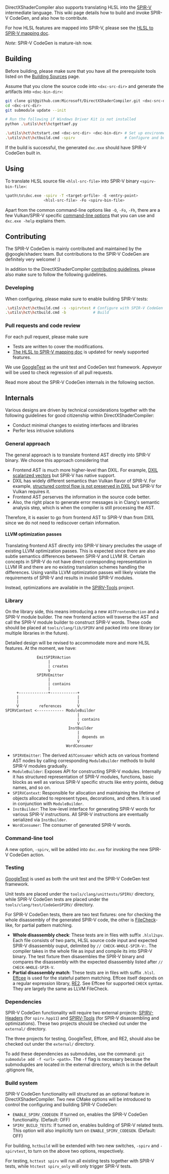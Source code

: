 DirectXShaderCompiler also supports translating HLSL into the [SPIR-V][spirv]
intermediate language. This wiki page details how to build and invoke SPIR-V
CodeGen, and also how to contribute.

For how HLSL features are mapped into SPIR-V, please see the [HLSL to SPIR-V
mapping doc][mapping-doc].

_Note_: SPIR-V CodeGen is mature-ish now.

## Building

Before building, please make sure that you have all the prerequisite tools
listed on the [Building Sources][build-source] page.

Assume that you clone the source code into `<dxc-src-dir>` and generate the
artifacts into `<dxc-bin-dir>`:

```sh
git clone git@github.com:Microsoft/DirectXShaderCompiler.git <dxc-src-dir>
cd <dxc-src-dir>
git submodule update --init

# Run the following if Windows Driver Kit is not installed
python .\utils\hct\hctgettaef.py

.\utils\hct\hctstart.cmd <dxc-src-dir> <dxc-bin-dir> # Set up environment
.\utils\hct\hctbuild.cmd -spirv                      # Configure and build
```

If the build is successful, the generated `dxc.exe` should have SPIR-V CodeGen
built in.

## Using

To translate HLSL source file `<hlsl-src-file>` into SPIR-V binary
`<spirv-bin-file>`:

```sh
\path\to\dxc.exe -spirv -T <target-prfile> -E <entry-point>
                 <hlsl-src-file> -Fo <spirv-bin-file>
```

Apart from the common command-line options like `-O`, `-Fo`, `-Fh`, there are
a few Vulkan/SPIR-V specific [command-line options][vulkan-cl-options] that
you can use and `dxc.exe -help` explains them.

## Contributing

The SPIR-V CodeGen is mainly contributed and maintained by the @google/shaderc
team. But contributions to the SPIR-V CodeGen are definitely very welcome! :)

In addition to the DirectXShaderCompiler [contributing
guidelines][dxc-contribute], please also make sure to follow the following
guidelines.

### Developing

When configuring, please make sure to enable building SPIR-V tests:

```sh
.\utils\hct\hctbuild.cmd -s -spirvtest # Configure with SPIR-V CodeGen & tests
.\utils\hct\hctbuild.cmd -b            # Build
```

### Pull requests and code review

For each pull request, please make sure

- Tests are written to cover the modifications.
- [The HLSL to SPIR-V mapping doc][mapping-doc] is updated for newly supported
  features.

We use [GoogleTest][googletest] as the unit test and CodeGen test framework.
Appveyor will be used to check regression of all pull requests.

Read more about the SPIR-V CodeGen internals in the following section.

## Internals

Various designs are driven by technical considerations together with the
following guidelines for good citizenship within DirectXShaderCompiler:

- Conduct minimal changes to existing interfaces and libraries
- Perfer less intrusive solutions

### General approach

The general approach is to translate frontend AST directly into SPIR-V binary.
We choose this approach considering that

- Frontend AST is much more higher-level than DXIL. For example, [DXIL
  scalarized vectors][dxil-vector] but SPIR-V has native support.
- DXIL has widely different semantics than Vulkan flavor of SPIR-V. For example,
  [structured control flow is not preserved in DXIL][dxil-control-flow]
  but SPIR-V for Vulkan requires it.
- Frontend AST perserves the information in the source code better.
- Also, the right place to generate error messages is in Clang's semantic
  analysis step, which is when the compiler is still processing the AST.

Therefore, it is easier to go from frontend AST to SPIR-V than from DXIL since
we do not need to rediscover certain information.

#### LLVM optimization passes

Translating frontend AST directly into SPIR-V binary precludes the usage of
existing LLVM optimization passes. This is expected since there are also subtle
semantics differences between SPIR-V and LLVM IR. Certain concepts in SPIR-V
do not have direct corresponding representation in LLVM IR and there are no
existing translation schemes handling the differences. Using vanilla LLVM
optimization passes will likely violate the requirements of SPIR-V and results
in invalid SPIR-V modules.

Instead, optimizations are available in the [SPIRV-Tools][spirv-tools] project.

### Library

On the library side, this means introducing a new `ASTFrontendAction` and a
SPIR-V module builder. The new frontend action will traverse the AST and call
the SPIR-V module builder to construct SPIR-V words. These code should be
placed at `tools/clang/lib/SPIRV` and packed into one library (or multiple
libraries in the future).

Detailed design will be revised to accommodate more and more HLSL features.
At the moment, we have:

```
              EmitSPIRVAction
                   |
                   | creates
                   V
              SPIRVEmitter
                   |
                   | contains
                   |
     +-------------+------------+
     |                          |
     |                          |
     V         references       V
SPIRVContext <------------ ModuleBuilder
                                |
                                | contains
                                V
                            InstBuilder
                                |
                                | depends on
                                V
                           WordConsumer
```

- `SPIRVEmitter`: The derived `ASTConsumer` which acts on various frontend
  AST nodes by calling corresponding `ModuleBuilder` methods to build SPIR-V
  modules gradually.
- `ModuleBuilder`: Exposes API for constructing SPIR-V modules. Internally it
  has structured representation of SPIR-V modules, functions, basic blocks as
  well as various SPIR-V specific structs like entry points, debug names, and
  so on.
- `SPIRVContext`: Responsible for <result-id> allocation and maintaining the
  lifetime of objects allocated to represent types, decorations, and others.
  It is used in conjunction with `ModuleBuilder`.
- `InstBuilder`: The low-level interface for generating SPIR-V words for
  various SPIR-V instructions. All SPIR-V instructions are eventually
  serialized via `InstBuilder`.
- `WordConsumer`: The consumer of generated SPIR-V words.

### Command-line tool

A new option, ``-spirv``, will be added into ``dxc.exe`` for invoking the new
SPIR-V CodeGen action.

### Testing

[GoogleTest][googletest] is used as both the unit test and the SPIR-V
CodeGen test framework.

Unit tests are placed under the `tools/clang/unittests/SPIRV/` directory,
while SPIR-V CodeGen tests are placed under the `tools/clang/test/CodeGenSPIRV/`
directory.

For SPIR-V CodeGen tests, there are two test fixtures: one for checking the
whole disassembly of the generated SPIR-V code, the other is
[FileCheck][filecheck]-like, for partial pattern matching.

- **Whole disassembly check**: These tests are in files with suffix
  `.hlsl2spv`. Each file consists of two parts, HLSL source code input and
  expected SPIR-V disassembly ouput, delimited by `// CHECK-WHOLE-SPIR-V:`.
  The compiler takes in the whole file as input and compile its into SPIR-V
  binary. The test fixture then disasembles the SPIR-V binary and compares the
  disassembly with the expected disassembly listed after
  `// CHECK-WHOLE-SPIR-V`.
- **Partial disassembly match**: These tests are in files with suffix `.hlsl`.
  [Effcee][effcee] is used for the stateful pattern matching. Effcee itself
  depends on a regular expression library, [RE2][re2]. See Effcee for supported
  `CHECK` syntax. They are largely the same as LLVM FileCheck.

### Dependencies

SPIR-V CodeGen functionality will require two external projects:
[SPIRV-Headers][spirv-headers] (for `spirv.hpp11`) and
[SPIRV-Tools][spirv-tools] (for SPIR-V disassembling and optimizations).
These two projects should be checked out under the `external/` directory.

The three projects for testing, GoogleTest, Effcee, and RE2, should also be
checked out under the `external/` directory.

To add these dependencies as submodules, use the command: `git submodule add -f <url> <path>`.
The `-f` flag is necessary because the submodupdes are located in the external directory,
which is in the default .gitignore file, 

### Build system

SPIR-V CodeGen functionality will structured as an optional feature in
DirectXShaderCompiler. Two new CMake options will be introduced to control the
configuring and building SPIR-V CodeGen:

- `ENABLE_SPIRV_CODEGEN`: If turned on, enables the SPIR-V CodeGen
  functionality. (Default: OFF)
- `SPIRV_BUILD_TESTS`: If turned on, enables building of SPIR-V related tests.
  This option will also implicitly turn on `ENABLE_SPIRV_CODEGEN`.
  (Default: OFF)

For building, `hctbuild` will be extended with two new switches, `-spirv`
and `-spirvtest`, to turn on the above two options, respectively.

For testing, `hcttest spirv` will run all existing tests together with SPIR-V
tests, while `htctest spirv_only` will only trigger SPIR-V tests.


[build-source]: https://github.com/Microsoft/DirectXShaderCompiler/wiki/Building-Sources
[dxil-control-flow]: https://github.com/Microsoft/DirectXShaderCompiler/blob/master/docs/DXIL.rst#control-flow-restrictions
[dxil-vector]: https://github.com/Microsoft/DirectXShaderCompiler/blob/master/docs/DXIL.rst#vectors
[dxc-contribute]: https://github.com/Microsoft/DirectXShaderCompiler/blob/master/CONTRIBUTING.md
[effcee]: https://github.com/google/effcee
[filecheck]: https://llvm.org/docs/CommandGuide/FileCheck.html
[googletest]: https://github.com/google/googletest
[google-fork]: https://github.com/google/DirectXShaderCompiler
[mapping-doc]: https://github.com/Microsoft/DirectXShaderCompiler/blob/master/docs/SPIR-V.rst
[re2]: https://github.com/google/re2
[spirv]: https://www.khronos.org/registry/spir-v
[spirv-headers]: https://github.com/KhronosGroup/SPIRV-Headers
[spirv-tools]: https://github.com/KhronosGroup/SPIRV-Tools
[vulkan-cl-options]: https://github.com/Microsoft/DirectXShaderCompiler/blob/master/docs/SPIR-V.rst#vulkan-command-line-options
